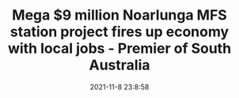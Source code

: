 ---
"title": "Mega $9 million Noarlunga MFS station project fires up economy with local jobs - Premier of South Australia"
"date": "2021-11-8 23:8:58"
"feed_name": "GOOGLENEWSCONSTRUCTION"
"feed_website": "https://news.google.com/search?q=construction%2Bincident&hl=en-US&gl=US&ceid=US:en"
"feed_rss": "https://news.google.com/rss/search?q=construction%2Bincident&hl=en-US&gl=US&ceid=US:en"
"link": "https://www.premier.sa.gov.au/news/media-releases/news/mega-$9-million-noarlunga-mfs-station-project-fires-up-economy-with-local-jobs"
"source": "{'href': 'https://www.premier.sa.gov.au', 'title': 'Premier of South Australia'}"
"file": "_posts/2021-1-1-a555e93810be25a72233d11327fe95aea0484d3b.md"
"accident": "0"
"drilling": "0"
"dead": "0"
"injured": "0"
"arrested": "0"
"place": "unknown place"
"where": "unknown site"
"causes": "unknown"
"place_uri": "unknown place"
---